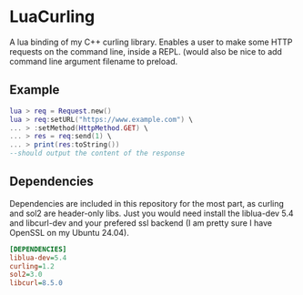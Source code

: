 # LuaCurling
A lua binding of my C++ curling library. Enables a user to make some HTTP requests on the command line, inside a REPL. (would also be nice to add command line argument filename to preload.

## Example
```lua
lua > req = Request.new()
lua > req:setURL("https://www.example.com") \
... > :setMethod(HttpMethod.GET) \
... > res = req:send(1) \
... > print(res:toString())
--should output the content of the response
```

## Dependencies
Dependencies are included in this repository for the most part, as curling and sol2 are header-only libs.
Just you would need install the liblua-dev 5.4 and libcurl-dev and your prefered ssl backend (I am pretty sure I have OpenSSL on my Ubuntu 24.04).

```ini
[DEPENDENCIES]
liblua-dev=5.4
curling=1.2
sol2=3.0
libcurl=8.5.0
```
